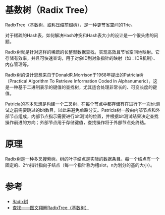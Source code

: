 # 基数树（Radix Tree）
RadixTree（基数树，或称压缩前缀树），是一种更节省空间的Trie。

对于稀疏的Hash表，如何解决Hash冲突和Hash表大小的设计是一个很头疼的问题。

Radix树就是针对这样的稀疏的长整型数据查找，实现高效且节省空间地映射。它存储有效率，并且可快速查询，用于对象ID到对象指针的映射（如：IDR机制）、内存管理等。

Radix树的设计思想来自于DonaldR.Morrison于1968年提出的Patricia树（Practical Algorithm To Retrieve Information Coded In Alphanumeric），这是一种基于二进制表示的键值的查找树，尤其适合处理非常长的、可变长度的键值。

Patricia的基本思想是构建一个二叉树，在每个节点中都存储有在进行下一次bit测试之前需要跳过的bit数目，以此来避免单路分支。Patricia树一般由内部节点和外部节点组成，内部节点指示需要进行bit测试的位置，并根据bit测试结果决定查找操作前进的方向；外部节点用于存储键值，查找操作将于外部节点处终结。

# 原理
Radix树是一种多叉搜索树。树的叶子结点是实际的数据条目。每一个结点有一个固定的、2^n指针指向子结点（每一个指针称为槽slot，n为划分的基的大小）。

# 参考
 - [Radix树](https://baike.baidu.com/item/Radix%E6%A0%91)
 - [查找——图文翔解RadixTree（基数树）](https://www.cnblogs.com/wgwyanfs/p/6887889.html)
